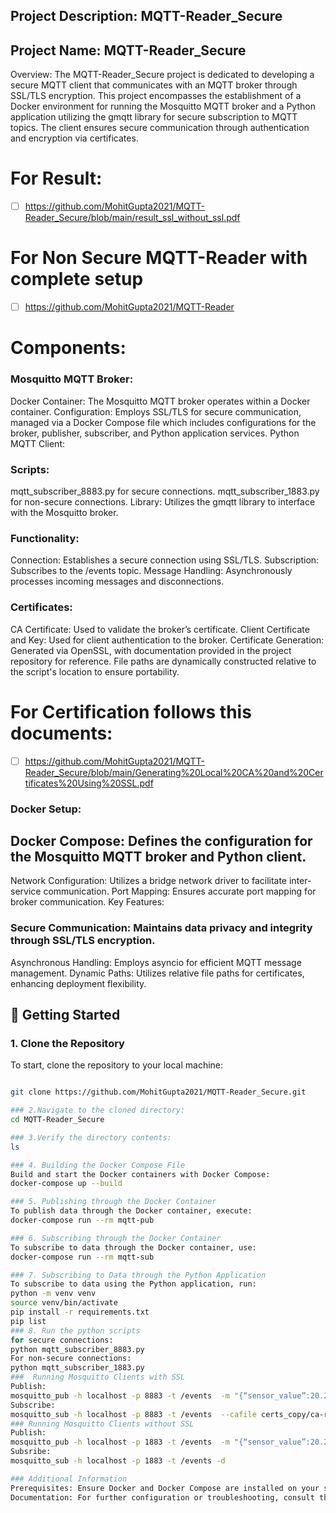 ## Project Description: MQTT-Reader_Secure

## Project Name: MQTT-Reader_Secure

Overview: The MQTT-Reader_Secure project is dedicated to developing a secure MQTT client that communicates with an MQTT broker through SSL/TLS encryption. This project encompasses the establishment of a Docker environment for running the Mosquitto MQTT broker and a Python application utilizing the gmqtt library for secure subscription to MQTT topics. The client ensures secure communication through authentication and encryption via certificates.
# For Result:
- [ ] https://github.com/MohitGupta2021/MQTT-Reader_Secure/blob/main/result_ssl_without_ssl.pdf


# For Non Secure MQTT-Reader with complete setup 
- [ ] https://github.com/MohitGupta2021/MQTT-Reader

# Components:

### Mosquitto MQTT Broker:

Docker Container: The Mosquitto MQTT broker operates within a Docker container.
Configuration: Employs SSL/TLS for secure communication, managed via a Docker Compose file which includes configurations for the broker, publisher, subscriber, and Python application services.
Python MQTT Client:

### Scripts:
mqtt_subscriber_8883.py for secure connections.
mqtt_subscriber_1883.py for non-secure connections.
Library: Utilizes the gmqtt library to interface with the Mosquitto broker.
### Functionality:
Connection: Establishes a secure connection using SSL/TLS.
Subscription: Subscribes to the /events topic.
Message Handling: Asynchronously processes incoming messages and disconnections.
### Certificates:

CA Certificate: Used to validate the broker’s certificate.
Client Certificate and Key: Used for client authentication to the broker.
Certificate Generation: Generated via OpenSSL, with documentation provided in the project repository for reference. File paths are dynamically constructed relative to the script's location to ensure portability.
# For Certification follows this documents:
- [ ] https://github.com/MohitGupta2021/MQTT-Reader_Secure/blob/main/Generating%20Local%20CA%20and%20Certificates%20Using%20SSL.pdf
### Docker Setup:

## Docker Compose: Defines the configuration for the Mosquitto MQTT broker and Python client.
Network Configuration: Utilizes a bridge network driver to facilitate inter-service communication.
Port Mapping: Ensures accurate port mapping for broker communication.
Key Features:

### Secure Communication: Maintains data privacy and integrity through SSL/TLS encryption.
Asynchronous Handling: Employs asyncio for efficient MQTT message management.
Dynamic Paths: Utilizes relative file paths for certificates, enhancing deployment flexibility.

## 🚀 Getting Started

### 1. Clone the Repository

To start, clone the repository to your local machine:

```bash

git clone https://github.com/MohitGupta2021/MQTT-Reader_Secure.git

### 2.Navigate to the cloned directory:
cd MQTT-Reader_Secure

### 3.Verify the directory contents:
ls

### 4. Building the Docker Compose File
Build and start the Docker containers with Docker Compose:
docker-compose up --build

### 5. Publishing through the Docker Container
To publish data through the Docker container, execute:
docker-compose run --rm mqtt-pub

### 6. Subscribing through the Docker Container
To subscribe to data through the Docker container, use:
docker-compose run --rm mqtt-sub

### 7. Subscribing to Data through the Python Application
To subscribe to data using the Python application, run:
python -m venv venv
source venv/bin/activate
pip install -r requirements.txt
pip list
### 8. Run the python scripts
for secure connections:
python mqtt_subscriber_8883.py
For non-secure connections:
python mqtt_subscriber_1883.py 
###  Running Mosquitto Clients with SSL
Publish:
mosquitto_pub -h localhost -p 8883 -t /events  -m "{“sensor_value”:20.2}" --cafile certs_copy/ca-root.crt --key certs_copy/mosquitto.key --cert certs_copy/mosquitto.crt -d 
Subscribe:
mosquitto_sub -h localhost -p 8883 -t /events  --cafile certs_copy/ca-root.crt --key certs_copy/mosquitto.key --cert certs_copy/mosquitto.crt -d
### Running Mosquitto Clients without SSL
Publish:
mosquitto_pub -h localhost -p 1883 -t /events  -m "{“sensor_value”:20.2}"  -d
Subsribe:
mosquitto_sub -h localhost -p 1883 -t /events -d

### Additional Information
Prerequisites: Ensure Docker and Docker Compose are installed on your system.
Documentation: For further configuration or troubleshooting, consult the repository's documentation or contact the repository maintainer.
